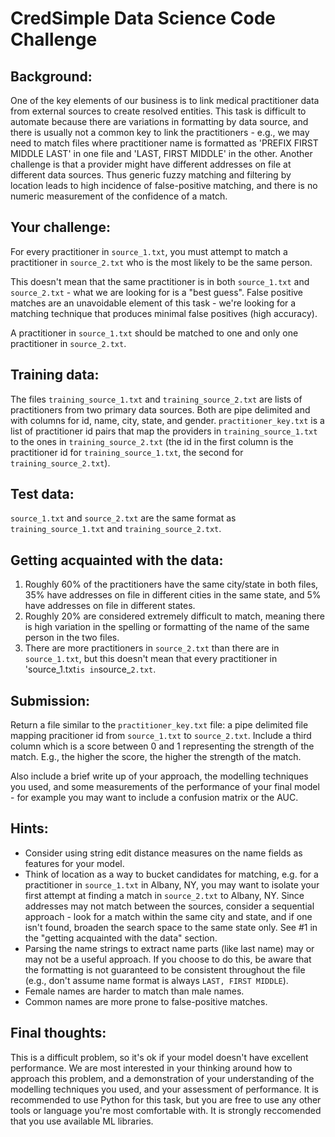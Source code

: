# CredSimple Data Science Code Challenge

## Background:
One of the key elements of our business is to link medical practitioner data from external sources to create resolved entities. This task is difficult to automate because there are variations in formatting by data source, and there is usually not a common key to link the practitioners - e.g., we may need to match files where practitioner name is formatted as 'PREFIX FIRST MIDDLE LAST' in one file and 'LAST, FIRST MIDDLE' in the other. Another challenge is that a provider might have different addresses on file at different data sources. Thus generic fuzzy matching and filtering by location leads to high incidence of false-positive matching, and there is no numeric measurement of the confidence of a match. 

## Your challenge: 
For every practitioner in `source_1.txt`, you must attempt to match a practitioner in `source_2.txt` who is the most likely to be the same person. 

This doesn't mean that the same practitioner is in both `source_1.txt` and `source_2.txt` - what we are looking for is a "best guess". False positive matches are an unavoidable element of this task - we're looking for a matching technique that produces minimal false positives (high accuracy).    

A practitioner in `source_1.txt` should be matched to one and only one practitioner in `source_2.txt`.

## Training data:
The files `training_source_1.txt` and `training_source_2.txt` are lists of practitioners from two primary data sources. Both are pipe delimited and with columns for id, name, city, state, and gender. `practitioner_key.txt` is a list of practitioner id pairs that map the providers in `training_source_1.txt` to the ones in `training_source_2.txt` (the id in the first column is the practitioner id for `training_source_1.txt`, the second for `training_source_2.txt`).   

## Test data:
`source_1.txt` and `source_2.txt` are the same format as `training_source_1.txt` and `training_source_2.txt`.

## Getting acquainted with the data:
1) Roughly 60% of the practitioners have the same city/state in both files, 35% have addresses on file in different cities in the same state, and 5% have addresses on file in different states.
2) Roughly 20% are considered extremely difficult to match, meaning there is high variation in the spelling or formatting of the name of the same person in the two files.  
3) There are more practitioners in `source_2.txt` than there are in `source_1.txt`, but this doesn't mean that every practitioner in 'source_1.txt` is in `source_`2.txt`.

## Submission:
Return a file similar to the `practitioner_key.txt` file: a pipe delimited file mapping pracitioner id from `source_1.txt` to `source_2.txt`. Include a third column which is a score between 0 and 1 representing the strength of the match. E.g., the higher the score, the higher the strength of the match. 

Also include a brief write up of your approach, the modelling techniques you used, and some measurements of the performance of your final model - for example you may want to include a confusion matrix or the AUC. 

## Hints: 
- Consider using string edit distance measures on the name fields as features for your model.
- Think of location as a way to bucket candidates for matching, e.g. for a practitioner in `source_1.txt` in Albany, NY, you may want to isolate your first attempt at finding a match in `source_2.txt` to Albany, NY. Since addresses may not match between the sources, consider a sequential approach - look for a match within the same city and state, and if one isn't found, broaden the search space to the same state only. See #1 in the "getting acquainted with the data" section. 
- Parsing the name strings to extract name parts (like last name) may or may not be a useful approach. If you choose to do this, be aware that the formatting is not guaranteed to be consistent throughout the file (e.g., don't assume name format is always `LAST, FIRST MIDDLE`).
- Female names are harder to match than male names.
- Common names are more prone to false-positive matches. 

## Final thoughts:
This is a difficult problem, so it's ok if your model doesn't have excellent performance. We are most interested in your thinking around how to approach this problem, and a demonstration of your understanding of the modelling techniques you used, and your assessment of performance. It is recommended to use Python for this task, but you are free to use any other tools or language you're most comfortable with. It is strongly reccomended that you use available ML libraries.
